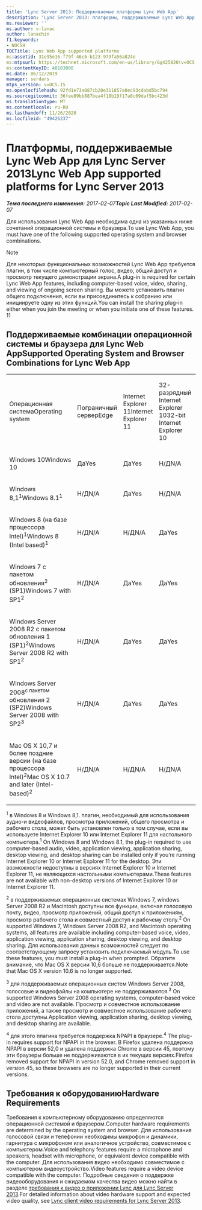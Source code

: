 ```yaml
---
title: 'Lync Server 2013: Поддерживаемые платформы Lync Web App'
description: 'Lync Server 2013: платформы, поддерживаемые Lync Web App.'
ms.reviewer: ''
ms.author: v-lanac
author: lanachin
f1.keywords:
- NOCSH
TOCTitle: Lync Web App supported platforms
ms:assetid: 31e95e16-f79f-46c6-b123-973fa56a824e
ms:mtpsurl: https://technet.microsoft.com/en-us/library/Gg425820(v=OCS.15)
ms:contentKeyID: 48183808
ms.date: 06/12/2019
manager: serdars
mtps_version: v=OCS.15
ms.openlocfilehash: 92fd1e73a087cb20e311857a8ec93cdabd5bc794
ms.sourcegitcommit: 36fee89bb887bea4f18b19f17a8c69daf5bc423d
ms.translationtype: MT
ms.contentlocale: ru-RU
ms.lasthandoff: 11/26/2020
ms.locfileid: "49426237"
---
```

# <a name="lync-web-app-supported-platforms-for-lync-server-2013"></a><span data-ttu-id="6ac86-103">Платформы, поддерживаемые Lync Web App для Lync Server 2013</span><span class="sxs-lookup"><span data-stu-id="6ac86-103">Lync Web App supported platforms for Lync Server 2013</span></span>

<div data-xmlns="http://www.w3.org/1999/xhtml">

<div class="topic" data-xmlns="http://www.w3.org/1999/xhtml" data-msxsl="urn:schemas-microsoft-com:xslt" data-cs="https://msdn.microsoft.com/">

<div data-asp="https://msdn2.microsoft.com/asp">



</div>

<div id="mainSection">

<div id="mainBody"><span data-ttu-id="6ac86-104">

<span> </span></span><span class="sxs-lookup"><span data-stu-id="6ac86-104">

<span> </span></span></span>

<span data-ttu-id="6ac86-105">_**Тема последнего изменения:** 2017-02-07_</span><span class="sxs-lookup"><span data-stu-id="6ac86-105">_**Topic Last Modified:** 2017-02-07_</span></span>

<span data-ttu-id="6ac86-106">Для использования Lync Web App необходима одна из указанных ниже сочетаний операционной системы и браузера.</span><span class="sxs-lookup"><span data-stu-id="6ac86-106">To use Lync Web App, you must have one of the following supported operating system and browser combinations.</span></span>

<div>


> [!NOTE]  
> <span data-ttu-id="6ac86-107">Для некоторых функциональных возможностей Lync Web App требуется плагин, в том числе компьютерный голос, видео, общий доступ и просмотр текущего демонстрации экрана.</span><span class="sxs-lookup"><span data-stu-id="6ac86-107">A plug-in is required for certain Lync Web App features, including computer-based voice, video, sharing, and viewing of ongoing screen sharing.</span></span> <span data-ttu-id="6ac86-108">Вы можете установить плагин общего подключения, если вы присоединитесь к собранию или инициируете одну из этих функций.</span><span class="sxs-lookup"><span data-stu-id="6ac86-108">You can install the sharing plug-in either when you join the meeting or when you initiate one of these features.</span></span> <span data-ttu-id="6ac86-109">1</span><span class="sxs-lookup"><span data-stu-id="6ac86-109">1</span></span><BR>



</div>

<div>

## <a name="supported-operating-system-and-browser-combinations-for-lync-web-app"></a><span data-ttu-id="6ac86-110">Поддерживаемые комбинации операционной системы и браузера для Lync Web App</span><span class="sxs-lookup"><span data-stu-id="6ac86-110">Supported Operating System and Browser Combinations for Lync Web App</span></span>


<table style="width:100%;">
<colgroup>
<col style="width: 9%" />
<col style="width: 9%" />
<col style="width: 9%" />
<col style="width: 9%" />
<col style="width: 9%" />
<col style="width: 9%" />
<col style="width: 9%" />
<col style="width: 9%" />
<col style="width: 9%" />
<col style="width: 9%" />
<col style="width: 9%" />
</colgroup>
<tbody>
<tr class="odd">
<td><p><span data-ttu-id="6ac86-111">Операционная система</span><span class="sxs-lookup"><span data-stu-id="6ac86-111">Operating system</span></span></p></td>
<td><p><span data-ttu-id="6ac86-112">Пограничный сервер</span><span class="sxs-lookup"><span data-stu-id="6ac86-112">Edge</span></span></p></td>
<td><p><span data-ttu-id="6ac86-113">Internet Explorer 11</span><span class="sxs-lookup"><span data-stu-id="6ac86-113">Internet Explorer 11</span></span></p></td>
<td><p><span data-ttu-id="6ac86-114">32-разрядный Internet Explorer 10</span><span class="sxs-lookup"><span data-stu-id="6ac86-114">32-bit Internet Explorer 10</span></span></p></td>
<td><p><span data-ttu-id="6ac86-115">64-разрядный Internet Explorer 10</span><span class="sxs-lookup"><span data-stu-id="6ac86-115">64-bit Internet Explorer 10</span></span></p></td>
<td><p><span data-ttu-id="6ac86-116">32-разрядный Internet Explorer 9</span><span class="sxs-lookup"><span data-stu-id="6ac86-116">32-bit Internet Explorer 9</span></span></p></td>
<td><p><span data-ttu-id="6ac86-117">64-разрядный Internet Explorer 9</span><span class="sxs-lookup"><span data-stu-id="6ac86-117">64-bit Internet Explorer 9</span></span></p></td>
<td><p><span data-ttu-id="6ac86-118">Firefox 32-bit<sup>4</sup></span><span class="sxs-lookup"><span data-stu-id="6ac86-118">Firefox 32-bit<sup>4</sup></span></span></p></td>
<td><p><span data-ttu-id="6ac86-119">Firefox 64-bit<sup>4</sup></span><span class="sxs-lookup"><span data-stu-id="6ac86-119">Firefox 64-bit<sup>4</sup></span></span></p></td>
<td><p><span data-ttu-id="6ac86-120">Обозревателе</span><span class="sxs-lookup"><span data-stu-id="6ac86-120">Safari</span></span></p></td>
<td><p><span data-ttu-id="6ac86-121">Хром<sup>4</sup></span><span class="sxs-lookup"><span data-stu-id="6ac86-121">Chrome<sup>4</sup></span></span></p></td>
</tr>
<tr class="even">
<td><p><span data-ttu-id="6ac86-122">Windows 10</span><span class="sxs-lookup"><span data-stu-id="6ac86-122">Windows 10</span></span></p></td>
<td><p><span data-ttu-id="6ac86-123">Да</span><span class="sxs-lookup"><span data-stu-id="6ac86-123">Yes</span></span></p></td>
<td><p><span data-ttu-id="6ac86-124">Да</span><span class="sxs-lookup"><span data-stu-id="6ac86-124">Yes</span></span></p></td>
<td><p><span data-ttu-id="6ac86-125">Н/Д</span><span class="sxs-lookup"><span data-stu-id="6ac86-125">N/A</span></span></p></td>
<td><p><span data-ttu-id="6ac86-126">Н/Д</span><span class="sxs-lookup"><span data-stu-id="6ac86-126">N/A</span></span></p></td>
<td><p><span data-ttu-id="6ac86-127">Н/Д</span><span class="sxs-lookup"><span data-stu-id="6ac86-127">N/A</span></span></p></td>
<td><p><span data-ttu-id="6ac86-128">Недоступно</span><span class="sxs-lookup"><span data-stu-id="6ac86-128">N/A</span></span></p></td>
<td><p><span data-ttu-id="6ac86-129">Нет</span><span class="sxs-lookup"><span data-stu-id="6ac86-129">No</span></span></p></td>
<td><p><span data-ttu-id="6ac86-130">Нет</span><span class="sxs-lookup"><span data-stu-id="6ac86-130">No</span></span></p></td>
<td><p><span data-ttu-id="6ac86-131">Недоступно</span><span class="sxs-lookup"><span data-stu-id="6ac86-131">N/A</span></span></p></td>
<td><p><span data-ttu-id="6ac86-132">Нет</span><span class="sxs-lookup"><span data-stu-id="6ac86-132">No</span></span></p></td>
</tr>
<tr class="odd">
<td><p><span data-ttu-id="6ac86-133">Windows 8,1<sup>1</sup></span><span class="sxs-lookup"><span data-stu-id="6ac86-133">Windows 8.1<sup>1</sup></span></span></p></td>
<td><p><span data-ttu-id="6ac86-134">Н/Д</span><span class="sxs-lookup"><span data-stu-id="6ac86-134">N/A</span></span></p></td>
<td><p><span data-ttu-id="6ac86-135">Да</span><span class="sxs-lookup"><span data-stu-id="6ac86-135">Yes</span></span></p></td>
<td><p><span data-ttu-id="6ac86-136">Н/Д</span><span class="sxs-lookup"><span data-stu-id="6ac86-136">N/A</span></span></p></td>
<td><p><span data-ttu-id="6ac86-137">Н/Д</span><span class="sxs-lookup"><span data-stu-id="6ac86-137">N/A</span></span></p></td>
<td><p><span data-ttu-id="6ac86-138">Н/Д</span><span class="sxs-lookup"><span data-stu-id="6ac86-138">N/A</span></span></p></td>
<td><p><span data-ttu-id="6ac86-139">Недоступно</span><span class="sxs-lookup"><span data-stu-id="6ac86-139">N/A</span></span></p></td>
<td><p><span data-ttu-id="6ac86-140">Нет</span><span class="sxs-lookup"><span data-stu-id="6ac86-140">No</span></span></p></td>
<td><p><span data-ttu-id="6ac86-141">Нет</span><span class="sxs-lookup"><span data-stu-id="6ac86-141">No</span></span></p></td>
<td><p><span data-ttu-id="6ac86-142">Недоступно</span><span class="sxs-lookup"><span data-stu-id="6ac86-142">N/A</span></span></p></td>
<td><p><span data-ttu-id="6ac86-143">Нет</span><span class="sxs-lookup"><span data-stu-id="6ac86-143">No</span></span></p></td>
</tr>
<tr class="even">
<td><p><span data-ttu-id="6ac86-144">Windows 8 (на базе процессора Intel)<sup>1</sup></span><span class="sxs-lookup"><span data-stu-id="6ac86-144">Windows 8 (Intel based)<sup>1</sup></span></span></p></td>
<td><p><span data-ttu-id="6ac86-145">Н/Д</span><span class="sxs-lookup"><span data-stu-id="6ac86-145">N/A</span></span></p></td>
<td><p><span data-ttu-id="6ac86-146">Н/Д</span><span class="sxs-lookup"><span data-stu-id="6ac86-146">N/A</span></span></p></td>
<td><p><span data-ttu-id="6ac86-147">Да</span><span class="sxs-lookup"><span data-stu-id="6ac86-147">Yes</span></span></p></td>
<td><p><span data-ttu-id="6ac86-148">Да</span><span class="sxs-lookup"><span data-stu-id="6ac86-148">Yes</span></span></p></td>
<td><p><span data-ttu-id="6ac86-149">Н/Д</span><span class="sxs-lookup"><span data-stu-id="6ac86-149">N/A</span></span></p></td>
<td><p><span data-ttu-id="6ac86-150">Недоступно</span><span class="sxs-lookup"><span data-stu-id="6ac86-150">N/A</span></span></p></td>
<td><p><span data-ttu-id="6ac86-151">Нет</span><span class="sxs-lookup"><span data-stu-id="6ac86-151">No</span></span></p></td>
<td><p><span data-ttu-id="6ac86-152">Нет</span><span class="sxs-lookup"><span data-stu-id="6ac86-152">No</span></span></p></td>
<td><p><span data-ttu-id="6ac86-153">Недоступно</span><span class="sxs-lookup"><span data-stu-id="6ac86-153">N/A</span></span></p></td>
<td><p><span data-ttu-id="6ac86-154">Нет</span><span class="sxs-lookup"><span data-stu-id="6ac86-154">No</span></span></p></td>
</tr>
<tr class="odd">
<td><p><span data-ttu-id="6ac86-155">Windows 7 с пакетом обновления<sup>2</sup> (SP1)</span><span class="sxs-lookup"><span data-stu-id="6ac86-155">Windows 7 with SP1<sup>2</sup></span></span></p></td>
<td><p><span data-ttu-id="6ac86-156">Н/Д</span><span class="sxs-lookup"><span data-stu-id="6ac86-156">N/A</span></span></p></td>
<td><p><span data-ttu-id="6ac86-157">Да</span><span class="sxs-lookup"><span data-stu-id="6ac86-157">Yes</span></span></p></td>
<td><p><span data-ttu-id="6ac86-158">Да</span><span class="sxs-lookup"><span data-stu-id="6ac86-158">Yes</span></span></p></td>
<td><p><span data-ttu-id="6ac86-159">Да</span><span class="sxs-lookup"><span data-stu-id="6ac86-159">Yes</span></span></p></td>
<td><p><span data-ttu-id="6ac86-160">Да</span><span class="sxs-lookup"><span data-stu-id="6ac86-160">Yes</span></span></p></td>
<td><p><span data-ttu-id="6ac86-161">Да</span><span class="sxs-lookup"><span data-stu-id="6ac86-161">Yes</span></span></p></td>
<td><p><span data-ttu-id="6ac86-162">Нет</span><span class="sxs-lookup"><span data-stu-id="6ac86-162">No</span></span></p></td>
<td><p><span data-ttu-id="6ac86-163">Нет</span><span class="sxs-lookup"><span data-stu-id="6ac86-163">No</span></span></p></td>
<td><p><span data-ttu-id="6ac86-164">Недоступно</span><span class="sxs-lookup"><span data-stu-id="6ac86-164">N/A</span></span></p></td>
<td><p><span data-ttu-id="6ac86-165">Нет</span><span class="sxs-lookup"><span data-stu-id="6ac86-165">No</span></span></p></td>
</tr>
<tr class="even">
<td><p><span data-ttu-id="6ac86-166">Windows Server 2008 R2 с пакетом обновления 1 (SP1)<sup>2</sup></span><span class="sxs-lookup"><span data-stu-id="6ac86-166">Windows Server 2008 R2 with SP1<sup>2</sup></span></span></p></td>
<td><p><span data-ttu-id="6ac86-167">Н/Д</span><span class="sxs-lookup"><span data-stu-id="6ac86-167">N/A</span></span></p></td>
<td><p><span data-ttu-id="6ac86-168">Да</span><span class="sxs-lookup"><span data-stu-id="6ac86-168">Yes</span></span></p></td>
<td><p><span data-ttu-id="6ac86-169">Да</span><span class="sxs-lookup"><span data-stu-id="6ac86-169">Yes</span></span></p></td>
<td><p><span data-ttu-id="6ac86-170">Да</span><span class="sxs-lookup"><span data-stu-id="6ac86-170">Yes</span></span></p></td>
<td><p><span data-ttu-id="6ac86-171">Да</span><span class="sxs-lookup"><span data-stu-id="6ac86-171">Yes</span></span></p></td>
<td><p><span data-ttu-id="6ac86-172">Да</span><span class="sxs-lookup"><span data-stu-id="6ac86-172">Yes</span></span></p></td>
<td><p><span data-ttu-id="6ac86-173">Нет</span><span class="sxs-lookup"><span data-stu-id="6ac86-173">No</span></span></p></td>
<td><p><span data-ttu-id="6ac86-174">Нет</span><span class="sxs-lookup"><span data-stu-id="6ac86-174">No</span></span></p></td>
<td><p><span data-ttu-id="6ac86-175">Недоступно</span><span class="sxs-lookup"><span data-stu-id="6ac86-175">N/A</span></span></p></td>
<td><p><span data-ttu-id="6ac86-176">Нет</span><span class="sxs-lookup"><span data-stu-id="6ac86-176">No</span></span></p></td>
</tr>
<tr class="odd">
<td><p><span data-ttu-id="6ac86-177">Windows Server 2008<sup>с пакетом</sup> обновления 2 (SP2)</span><span class="sxs-lookup"><span data-stu-id="6ac86-177">Windows Server 2008 with SP2<sup>3</sup></span></span></p></td>
<td><p><span data-ttu-id="6ac86-178">Н/Д</span><span class="sxs-lookup"><span data-stu-id="6ac86-178">N/A</span></span></p></td>
<td><p><span data-ttu-id="6ac86-179">Да</span><span class="sxs-lookup"><span data-stu-id="6ac86-179">Yes</span></span></p></td>
<td><p><span data-ttu-id="6ac86-180">Да</span><span class="sxs-lookup"><span data-stu-id="6ac86-180">Yes</span></span></p></td>
<td><p><span data-ttu-id="6ac86-181">Нет</span><span class="sxs-lookup"><span data-stu-id="6ac86-181">No</span></span></p></td>
<td><p><span data-ttu-id="6ac86-182">Да</span><span class="sxs-lookup"><span data-stu-id="6ac86-182">Yes</span></span></p></td>
<td><p><span data-ttu-id="6ac86-183">Нет</span><span class="sxs-lookup"><span data-stu-id="6ac86-183">No</span></span></p></td>
<td><p><span data-ttu-id="6ac86-184">Нет</span><span class="sxs-lookup"><span data-stu-id="6ac86-184">No</span></span></p></td>
<td><p><span data-ttu-id="6ac86-185">Нет</span><span class="sxs-lookup"><span data-stu-id="6ac86-185">No</span></span></p></td>
<td><p><span data-ttu-id="6ac86-186">Недоступно</span><span class="sxs-lookup"><span data-stu-id="6ac86-186">N/A</span></span></p></td>
<td><p><span data-ttu-id="6ac86-187">Нет</span><span class="sxs-lookup"><span data-stu-id="6ac86-187">No</span></span></p></td>
</tr>
<tr class="even">
<td><p><span data-ttu-id="6ac86-188">Mac OS X 10,7 и более поздние версии (на базе процессора Intel)<sup>2</sup></span><span class="sxs-lookup"><span data-stu-id="6ac86-188">Mac OS X 10.7 and later (Intel-based)<sup>2</sup></span></span></p></td>
<td><p><span data-ttu-id="6ac86-189">Н/Д</span><span class="sxs-lookup"><span data-stu-id="6ac86-189">N/A</span></span></p></td>
<td><p><span data-ttu-id="6ac86-190">Н/Д</span><span class="sxs-lookup"><span data-stu-id="6ac86-190">N/A</span></span></p></td>
<td><p><span data-ttu-id="6ac86-191">Н/Д</span><span class="sxs-lookup"><span data-stu-id="6ac86-191">N/A</span></span></p></td>
<td><p><span data-ttu-id="6ac86-192">Н/Д</span><span class="sxs-lookup"><span data-stu-id="6ac86-192">N/A</span></span></p></td>
<td><p><span data-ttu-id="6ac86-193">Н/Д</span><span class="sxs-lookup"><span data-stu-id="6ac86-193">N/A</span></span></p></td>
<td><p><span data-ttu-id="6ac86-194">Недоступно</span><span class="sxs-lookup"><span data-stu-id="6ac86-194">N/A</span></span></p></td>
<td><p><span data-ttu-id="6ac86-195">Нет</span><span class="sxs-lookup"><span data-stu-id="6ac86-195">No</span></span></p></td>
<td><p><span data-ttu-id="6ac86-196">Нет</span><span class="sxs-lookup"><span data-stu-id="6ac86-196">No</span></span></p></td>
<td><p><span data-ttu-id="6ac86-197">Да</span><span class="sxs-lookup"><span data-stu-id="6ac86-197">Yes</span></span></p></td>
<td><p><span data-ttu-id="6ac86-198">Нет</span><span class="sxs-lookup"><span data-stu-id="6ac86-198">No</span></span></p></td>
</tr>
</tbody>
</table>


<span data-ttu-id="6ac86-199"><sup>1</sup> в Windows 8 и Windows 8,1. плагин, необходимый для использования аудио-и видеофайлов, просмотра приложений, общего просмотра и рабочего стола, может быть установлен только в том случае, если вы используете Internet Explorer 10 или Internet Explorer 11 для настольного компьютера.</span><span class="sxs-lookup"><span data-stu-id="6ac86-199"><sup>1</sup> On Windows 8 and Windows 8.1, the plug-in required to use computer-based audio, video, application viewing, application sharing, desktop viewing, and desktop sharing can be installed only if you’re running Internet Explorer 10 or Internet Explorer 11 for the desktop.</span></span> <span data-ttu-id="6ac86-200">Эти возможности недоступны в версиях Internet Explorer 10 и Internet Explorer 11, не являющихся настольными компьютерами.</span><span class="sxs-lookup"><span data-stu-id="6ac86-200">These features are not available with non-desktop versions of Internet Explorer 10 or Internet Explorer 11.</span></span>

<span data-ttu-id="6ac86-201"><sup>2</sup> в поддерживаемых операционных системах Windows 7, windows Server 2008 R2 и Macintosh доступны все функции, включая голосовую почту, видео, просмотр приложений, общий доступ к приложениям, просмотр рабочего стола и совместный доступ к рабочему столу.</span><span class="sxs-lookup"><span data-stu-id="6ac86-201"><sup>2</sup> On supported Windows 7, Windows Server 2008 R2, and Macintosh operating systems, all features are available including computer-based voice, video, application viewing, application sharing, desktop viewing, and desktop sharing.</span></span> <span data-ttu-id="6ac86-202">Для использования данных возможностей следует по соответствующему запросу установить подключаемый модуль.</span><span class="sxs-lookup"><span data-stu-id="6ac86-202">To use these features, you must install a plug-in when prompted.</span></span> <span data-ttu-id="6ac86-203">Обратите внимание, что Mac OS X версии 10,6 больше не поддерживается.</span><span class="sxs-lookup"><span data-stu-id="6ac86-203">Note that Mac OS X version 10.6 is no longer supported.</span></span>

<span data-ttu-id="6ac86-204"><sup>3</sup> для поддерживаемых операционных систем Windows Server 2008, голосовые и видеофайлы на компьютере не поддерживаются.</span><span class="sxs-lookup"><span data-stu-id="6ac86-204"><sup>3</sup> On supported Windows Server 2008 operating systems, computer-based voice and video are not available.</span></span> <span data-ttu-id="6ac86-205">Просмотр и совместное использование приложений, а также просмотр и совместное использование рабочего стола доступны.</span><span class="sxs-lookup"><span data-stu-id="6ac86-205">Application viewing, application sharing, desktop viewing, and desktop sharing are available.</span></span>

<span data-ttu-id="6ac86-206"><sup>4</sup>  для этого плагина требуется поддержка NPAPI в браузере.</span><span class="sxs-lookup"><span data-stu-id="6ac86-206"><sup>4</sup>  The plug-in requires support for NPAPI in the browser.</span></span> <span data-ttu-id="6ac86-207">В Firefox удалена поддержка NPAPI в версии 52,0 и удалена поддержка Chrome в версии 45, поэтому эти браузеры больше не поддерживаются в их текущих версиях.</span><span class="sxs-lookup"><span data-stu-id="6ac86-207">Firefox removed support for NPAPI in version 52.0, and Chrome removed support in version 45, so these browsers are no longer supported in their current versions.</span></span>

</div>

<div>

## <a name="hardware-requirements"></a><span data-ttu-id="6ac86-208">Требования к оборудованию</span><span class="sxs-lookup"><span data-stu-id="6ac86-208">Hardware Requirements</span></span>

<span data-ttu-id="6ac86-209">Требования к компьютерному оборудованию определяются операционной системой и браузером.</span><span class="sxs-lookup"><span data-stu-id="6ac86-209">Computer hardware requirements are determined by the operating system and browser.</span></span> <span data-ttu-id="6ac86-210">Для использования голосовой связи и телефонии необходимы микрофон и динамики, гарнитура с микрофоном или аналогичное устройство, совместимое с компьютером.</span><span class="sxs-lookup"><span data-stu-id="6ac86-210">Voice and telephony features require a microphone and speakers, headset with microphone, or equivalent device compatible with the computer.</span></span> <span data-ttu-id="6ac86-211">Для использования видео необходимо совместимое с компьютером видеоустройство.</span><span class="sxs-lookup"><span data-stu-id="6ac86-211">Video features require a video device compatible with the computer.</span></span> <span data-ttu-id="6ac86-212">Подробные сведения о поддержке видеооборудования и ожидаемом качества видео можно найти в разделе [требования к видео о приложении Lync для Lync Server 2013](lync-server-2013-lync-client-video-requirements.md).</span><span class="sxs-lookup"><span data-stu-id="6ac86-212">For detailed information about video hardware support and expected video quality, see [Lync client video requirements for Lync Server 2013](lync-server-2013-lync-client-video-requirements.md).</span></span>

<span data-ttu-id="6ac86-213"></div>

</div>

<span> </span>

</div>

</div>

</span><span class="sxs-lookup"><span data-stu-id="6ac86-213"></div>

</div>

<span> </span>

</div>

</div>

</span></span></div>

